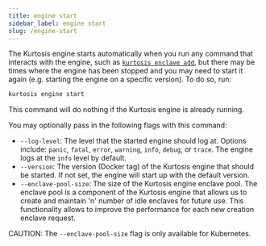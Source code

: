 ```yaml
---
title: engine start
sidebar_label: engine start
slug: /engine-start
---
```


The Kurtosis engine starts automatically when you run any command that interacts with the engine, such as [`kurtosis enclave add`](./enclave-add.md), but there may be times where the engine has been stopped and you may need to start it again (e.g. starting the engine on a specific version). To do so, run:

```bash
kurtosis engine start
```
This command will do nothing if the Kurtosis engine is already running.

You may optionally pass in the following flags with this command:
* `--log-level`: The level that the started engine should log at. Options include: `panic`, `fatal`, `error`, `warning`, `info`, `debug`, or `trace`. The engine logs at the `info` level by default.
* `--version`: The version (Docker tag) of the Kurtosis engine that should be started. If not set, the engine will start up with the default version.
* `--enclave-pool-size`: The size of the Kurtosis engine enclave pool. The enclave pool is a component of the Kurtosis engine that allows us to create and maintain 'n' number of idle enclaves for future use. This functionality allows to improve the performance for each new creation enclave request.

CAUTION: The `--enclave-pool-size` flag is only available for Kubernetes.